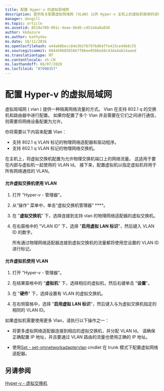 ```yaml
---
title: 配置 Hyper-v 的虚拟局域网
description: 提供有关配置虚拟局域网 (VLAN) 以供 Hyper-v 主机上的虚拟机使用的说明。
manager: dongill
ms.topic: article
ms.assetid: 8510a709-001c-4eee-b6d6-c451e8a8a836
author: kbdazure
ms.author: kathydav
ms.date: 10/11/2016
ms.openlocfilehash: e44a60becc84e3b376797bd64ffe433ce44b8c55
ms.sourcegitcommit: 68444968565667f86ee0586ed4c43da4ab24aaed
ms.translationtype: MT
ms.contentlocale: zh-CN
ms.lasthandoff: 08/07/2020
ms.locfileid: "87990357"
---
```

# <a name="configure-virtual-local-area-networks-for-hyper-v"></a>配置 Hyper-v 的虚拟局域网
虚拟局域网 \( vlan \) 提供一种隔离网络流量的方式。 Vlan 在支持 802.1 q 的交换机和路由器中进行配置。 如果你配置了多个 Vlan 并且需要在它们之间进行通信，则需要将网络设备配置为允许。

你将需要以下内容来配置 Vlan：

- 支持 802.1 q VLAN 标记的物理网络适配器和驱动程序。
- 支持 802.1 q VLAN 标记的物理网络交换机。

在主机上，将虚拟交换机配置为允许物理交换机端口上的网络流量。 这适用于要在内部与虚拟机一起使用的 VLAN Id。 接下来，配置虚拟机以指定虚拟机将用于所有网络通信的 VLAN。

#### <a name="to-allow-a-virtual-switch-to-use-a-vlan"></a>允许虚拟交换机使用 VLAN

1. 打开 "Hyper-v \- 管理器"。

2. 从“操作”  菜单中，单击“虚拟交换机管理器” ****。

3. 在 "**虚拟交换机**" 下，选择连接到支持 vlan 的物理网络适配器的虚拟交换机。

4. 在右窗格中的 "VLAN ID" 下，选择 "**启用虚拟 LAN 标识**"，然后键入 VLAN ID 的数字。

    所有通过物理网络适配器连接到虚拟交换机的流量都将使用您设置的 VLAN ID 进行标记。

#### <a name="to-allow-a-virtual-machine-to-use-a-vlan"></a>允许虚拟机使用 VLAN

1. 打开 "Hyper-v \- 管理器"。

2. 在结果窗格中的 "**虚拟机**" 下，选择相应的虚拟机，然后右键单击 "**设置**"。

3. 在 "**硬件**" 下，选择设置有 VLAN 的虚拟交换机。

4. 在右侧窗格中，选择 "**启用虚拟 LAN 标识**"，然后键入与为虚拟交换机指定的相同的 VLAN ID。

如果虚拟机需要使用更多 Vlan，请执行以下操作之一：

- 将更多虚拟网络适配器连接到相应的虚拟交换机，并分配 VLAN Id。 请确保正确配置 IP 地址，并且要通过 VLAN 路由的流量也使用正确的 IP 地址。

- 使用[Set \- set-vmnetworkadaptervlan](/powershell/module/hyper-v/set-vmnetworkadaptervlan?view=win10-ps) cmdlet 在 trunk 模式下配置虚拟网络适配器。

## <a name="see-also"></a>另请参阅

[Hyper-v \- 虚拟交换机](../../hyper-v-virtual-switch/hyper-v-virtual-switch.md)